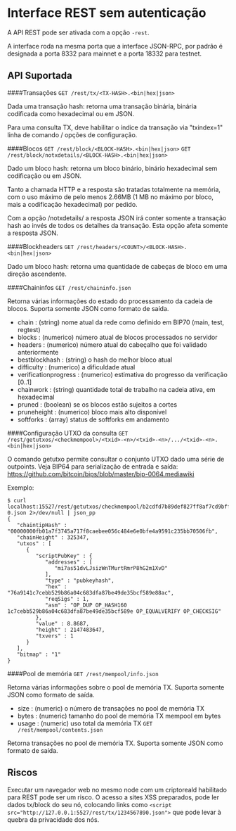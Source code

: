 Interface REST sem autenticação
==============================

A API REST pode ser ativada com a opção `-rest`.

A interface roda na mesma porta que a interface JSON-RPC, por padrão é designada a porta 8332 para mainnet e a porta 18332 para testnet.

API Suportada
-------------

####Transações
`GET /rest/tx/<TX-HASH>.<bin|hex|json>`

Dada uma transação hash: retorna uma transação binária, binária codificada como hexadecimal ou em JSON.

Para uma consulta TX, deve habilitar o índice da transação via "txindex=1" linha de comando / opções de configuração.

####Blocos
`GET /rest/block/<BLOCK-HASH>.<bin|hex|json>`
`GET /rest/block/notxdetails/<BLOCK-HASH>.<bin|hex|json>`

Dado um bloco hash: retorna um bloco binário, binário hexadecimal sem codificação ou em JSON.

Tanto a chamada HTTP e a resposta são tratadas totalmente na memória, com o uso máximo de pelo menos 2.66MB (1 MB no máximo por bloco, mais a codificação hexadecimal) por pedido.

Com a opção /notxdetails/ a resposta JSON irá conter somente a transação hash ao invés de todos os detalhes da transação. Esta opção afeta somente a resposta JSON.

####Blockheaders
`GET /rest/headers/<COUNT>/<BLOCK-HASH>.<bin|hex|json>`

Dado um bloco hash: retorna <COUNT> uma quantidade de cabeças de bloco em uma direção ascendente.

####Chaininfos
`GET /rest/chaininfo.json`

Retorna várias informações do estado do processamento da cadeia de blocos.
Suporta somente JSON como formato de saída.
* chain : (string) nome atual da rede como definido em BIP70 (main, test, regtest)
* blocks : (numerico) número atual de blocos processados no servidor
* headers : (numerico) número atual do cabeçalho que foi validado anteriormente
* bestblockhash : (string) o hash do melhor bloco atual
* difficulty : (numerico) a dificuldade atual
* verificationprogress : (numerico) estimativa do progresso da verificação [0..1]
* chainwork : (string) quantidade total de trabalho na cadeia ativa, em hexadecimal
* pruned : (boolean) se os blocos estão sujeitos a cortes
* pruneheight : (numerico) bloco mais alto disponível
* softforks : (array) status de softforks em andamento

####Configuração UTXO da consulta
`GET /rest/getutxos/<checkmempool>/<txid>-<n>/<txid>-<n>/.../<txid>-<n>.<bin|hex|json>`

O comando getutxo permite consultar o conjunto UTXO dado uma série de outpoints.
Veja BIP64 para serialização de entrada e saída:
https://github.com/bitcoin/bips/blob/master/bip-0064.mediawiki

Exemplo:
```
$ curl localhost:15527/rest/getutxos/checkmempool/b2cdfd7b89def827ff8af7cd9bff7627ff72e5e8b0f71210f92ea7a4000c5d75-0.json 2>/dev/null | json_pp
{
   "chaintipHash" : "00000000fb01a7f3745a717f8caebee056c484e6e0bfe4a9591c235bb70506fb",
   "chainHeight" : 325347,
   "utxos" : [
      {
         "scriptPubKey" : {
            "addresses" : [
               "mi7as51dvLJsizWnTMurtRmrP8hG2m1XvD"
            ],
            "type" : "pubkeyhash",
            "hex" : "76a9141c7cebb529b86a04c683dfa87be49de35bcf589e88ac",
            "reqSigs" : 1,
            "asm" : "OP_DUP OP_HASH160 1c7cebb529b86a04c683dfa87be49de35bcf589e OP_EQUALVERIFY OP_CHECKSIG"
         },
         "value" : 8.8687,
         "height" : 2147483647,
         "txvers" : 1
      }
   ],
   "bitmap" : "1"
}
```

####Pool de memória
`GET /rest/mempool/info.json`

Retorna várias informações sobre o pool de memória TX.
Suporta somente JSON como formato de saída.
* size : (numeric) o número de transações no pool de memória TX 
* bytes : (numeric) tamanho do pool de memória TX mempool em bytes
* usage : (numeric) uso total da memória TX
`GET /rest/mempool/contents.json`

Retorna transações no pool de memória TX.
Suporta somente JSON como formato de saída.

Riscos
-------------
Executar um navegador web no mesmo node com um criptoreald habilitado para REST pode ser um risco. O acesso a sites XSS preparados, pode ler dados tx/block do seu nó, colocando links como `<script src="http://127.0.0.1:5527/rest/tx/1234567890.json">` que pode levar à quebra da privacidade dos nós.

